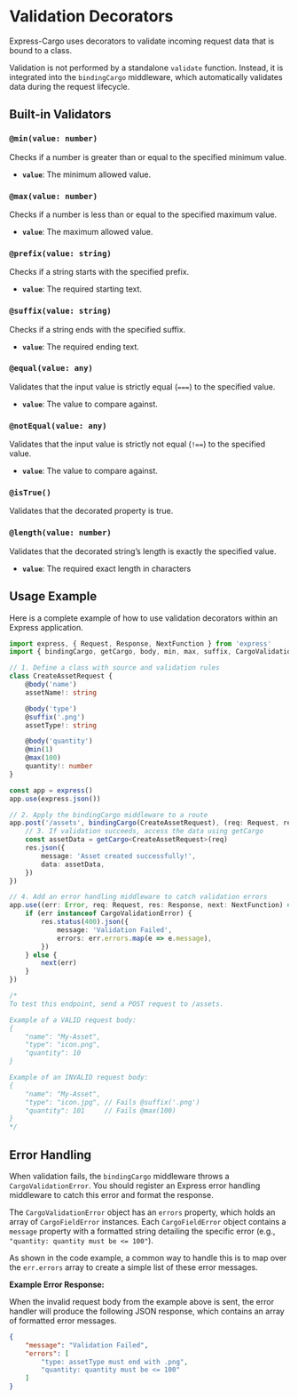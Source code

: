 # Validation Decorators

Express-Cargo uses decorators to validate incoming request data that is bound to a class.

Validation is not performed by a standalone `validate` function. Instead, it is integrated into the `bindingCargo` middleware, which automatically validates data during the request lifecycle.

## Built-in Validators

### `@min(value: number)`

Checks if a number is greater than or equal to the specified minimum value.

- **`value`**: The minimum allowed value.

### `@max(value: number)`

Checks if a number is less than or equal to the specified maximum value.

- **`value`**: The maximum allowed value.

### `@prefix(value: string)`

Checks if a string starts with the specified prefix.

- **`value`**: The required starting text.

### `@suffix(value: string)`

Checks if a string ends with the specified suffix.

- **`value`**: The required ending text.

### `@equal(value: any)`

Validates that the input value is strictly equal (`===`) to the specified value. 

- **`value`**: The value to compare against.

### `@notEqual(value: any)`

Validates that the input value is strictly not equal (`!==`) to the specified value.

- **`value`**: The value to compare against.

### `@isTrue()`

Validates that the decorated property is true.

### `@length(value: number)`

Validates that the decorated string’s length is exactly the specified value.

- **`value`**: The required exact length in characters

## Usage Example

Here is a complete example of how to use validation decorators within an Express application.

```typescript
import express, { Request, Response, NextFunction } from 'express'
import { bindingCargo, getCargo, body, min, max, suffix, CargoValidationError } from 'express-cargo'

// 1. Define a class with source and validation rules
class CreateAssetRequest {
    @body('name')
    assetName!: string

    @body('type')
    @suffix('.png')
    assetType!: string

    @body('quantity')
    @min(1)
    @max(100)
    quantity!: number
}

const app = express()
app.use(express.json())

// 2. Apply the bindingCargo middleware to a route
app.post('/assets', bindingCargo(CreateAssetRequest), (req: Request, res: Response) => {
    // 3. If validation succeeds, access the data using getCargo
    const assetData = getCargo<CreateAssetRequest>(req)
    res.json({
        message: 'Asset created successfully!',
        data: assetData,
    })
})

// 4. Add an error handling middleware to catch validation errors
app.use((err: Error, req: Request, res: Response, next: NextFunction) => {
    if (err instanceof CargoValidationError) {
        res.status(400).json({
            message: 'Validation Failed',
            errors: err.errors.map(e => e.message),
        })
    } else {
        next(err)
    }
})

/*
To test this endpoint, send a POST request to /assets.

Example of a VALID request body:
{
    "name": "My-Asset",
    "type": "icon.png",
    "quantity": 10
}

Example of an INVALID request body:
{
    "name": "My-Asset",
    "type": "icon.jpg", // Fails @suffix('.png')
    "quantity": 101     // Fails @max(100)
}
*/
```

## Error Handling

When validation fails, the `bindingCargo` middleware throws a `CargoValidationError`. You should register an Express error handling middleware to catch this error and format the response.

The `CargoValidationError` object has an `errors` property, which holds an array of `CargoFieldError` instances. Each `CargoFieldError` object contains a `message` property with a formatted string detailing the specific error (e.g., `"quantity: quantity must be <= 100"`).

As shown in the code example, a common way to handle this is to map over the `err.errors` array to create a simple list of these error messages.

**Example Error Response:**

When the invalid request body from the example above is sent, the error handler will produce the following JSON response, which contains an array of formatted error messages.

```json
{
    "message": "Validation Failed",
    "errors": [
        "type: assetType must end with .png",
        "quantity: quantity must be <= 100"
    ]
}
```
